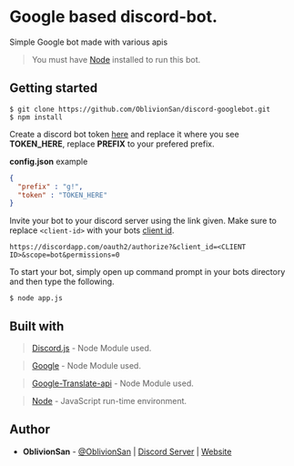 # Google based discord-bot.
Simple Google bot made with various apis
> You must have [Node](https://nodejs.org/) installed to run this bot.

## Getting started

```
$ git clone https://github.com/OblivionSan/discord-googlebot.git
$ npm install
```
Create a discord bot token [here](https://discordapp.com/developers/applications/me) and replace it where you see **TOKEN_HERE**, replace **PREFIX** to your prefered prefix.

**config.json** example
```json
{
  "prefix" : "g!",
  "token" : "TOKEN_HERE"
}
```
Invite your bot to your discord server using the link given. Make sure to replace `<client-id>` with your bots [client id](https://discordapp.com/developers/applications/me). 
```
https://discordapp.com/oauth2/authorize?&client_id=<CLIENT ID>&scope=bot&permissions=0
```
To start your bot, simply open up command prompt in your bots directory and then type the following.
```
$ node app.js
```

## Built with
> [Discord.js](https://discord.js.org/#/) - Node Module used.

> [Google](https://www.npmjs.com/package/google) - Node Module used.

> [Google-Translate-api](https://www.npmjs.com/package/google-translate-api) - Node Module used.

> [Node](https://nodejs.org/) - JavaScript run-time environment.

## Author
- **OblivionSan** - [@OblivionSan](https://twitter.com/OblivionSan) | [Discord Server](https://discord.gg/kxNeGRC) | [Website](https://oblivionsan.tk)
